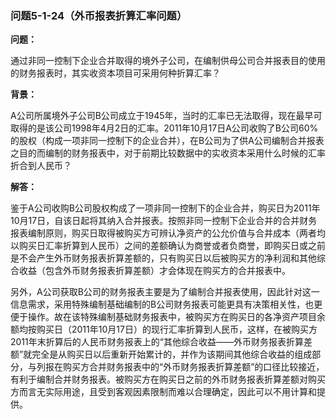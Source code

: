 ### 问题5-1-24（外币报表折算汇率问题）

**问题：**

通过非同一控制下企业合并取得的境外子公司，在编制供母公司合并报表目的使用的财务报表时，其实收资本项目可采用何种折算汇率？

**背景：**

A公司所属境外子公司B公司成立于1945年，当时的汇率已无法取得，现在最早可取得的是该公司1998年4月2日的汇率。2011年10月17日A公司收购了B公司60%的股权（构成一项非同一控制下的企业合并），在B公司为了供A公司编制合并报表之目的而编制的财务报表中，对于前期比较数据中的实收资本采用什么时候的汇率折合到人民币？

**解答：**

鉴于A公司收购B公司股权构成了一项非同一控制下的企业合并，购买日为2011年10月17日，自该日起将其纳入合并报表。按照非同一控制下企业合并的合并财务报表编制原则，购买日取得被购买方可辨认净资产的公允价值与合并成本（两者均以购买日汇率折算到人民币）之间的差额确认为商誉或者负商誉，即购买日或之前是不会产生外币财务报表折算差额的，只有购买日以后被购买方的净利润和其他综合收益（包含外币财务报表折算差额）才会体现在购买方的合并报表中。

另外，A公司获取B公司的财务报表主要是为了编制合并报表使用，因此针对这一信息需求，采用特殊编制基础编制的B公司财务报表可能更具有决策相关性，也更便于操作。故在该特殊编制基础财务报表中，被购买方在购买日的各净资产项目余额均按购买日（2011年10月17日）的现行汇率折算到人民币，这样，在被购买方2011年末折算后的人民币财务报表上的“其他综合收益——外币财务报表折算差额”就完全是从购买日以后重新开始累计的，并作为该期间其他综合收益的组成部分，与列报在购买方合并财务报表中的“外币财务报表折算差额”的口径比较接近，有利于编制合并财务报表。被购买方在购买日之前的外币财务报表折算差额对购买方而言无实际用途，且受到客观因素限制而难以合理确定，因此可以不用计算和提供。